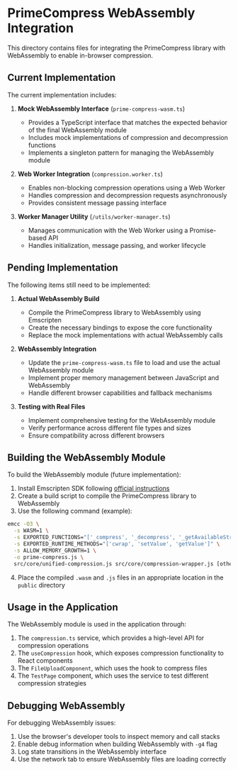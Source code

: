 # PrimeCompress WebAssembly Integration

This directory contains files for integrating the PrimeCompress library with WebAssembly to enable in-browser compression.

## Current Implementation

The current implementation includes:

1. **Mock WebAssembly Interface** (`prime-compress-wasm.ts`)
   - Provides a TypeScript interface that matches the expected behavior of the final WebAssembly module
   - Includes mock implementations of compression and decompression functions
   - Implements a singleton pattern for managing the WebAssembly module

2. **Web Worker Integration** (`compression.worker.ts`)
   - Enables non-blocking compression operations using a Web Worker
   - Handles compression and decompression requests asynchronously
   - Provides consistent message passing interface

3. **Worker Manager Utility** (`/utils/worker-manager.ts`)
   - Manages communication with the Web Worker using a Promise-based API
   - Handles initialization, message passing, and worker lifecycle

## Pending Implementation

The following items still need to be implemented:

1. **Actual WebAssembly Build**
   - Compile the PrimeCompress library to WebAssembly using Emscripten
   - Create the necessary bindings to expose the core functionality
   - Replace the mock implementations with actual WebAssembly calls

2. **WebAssembly Integration**
   - Update the `prime-compress-wasm.ts` file to load and use the actual WebAssembly module
   - Implement proper memory management between JavaScript and WebAssembly
   - Handle different browser capabilities and fallback mechanisms

3. **Testing with Real Files**
   - Implement comprehensive testing for the WebAssembly module
   - Verify performance across different file types and sizes
   - Ensure compatibility across different browsers

## Building the WebAssembly Module

To build the WebAssembly module (future implementation):

1. Install Emscripten SDK following [official instructions](https://emscripten.org/docs/getting_started/downloads.html)
2. Create a build script to compile the PrimeCompress library to WebAssembly
3. Use the following command (example):

```bash
emcc -O3 \
  -s WASM=1 \
  -s EXPORTED_FUNCTIONS="['_compress', '_decompress', '_getAvailableStrategies']" \
  -s EXPORTED_RUNTIME_METHODS="['cwrap', 'setValue', 'getValue']" \
  -s ALLOW_MEMORY_GROWTH=1 \
  -o prime-compress.js \
  src/core/unified-compression.js src/core/compression-wrapper.js [other source files]
```

4. Place the compiled `.wasm` and `.js` files in an appropriate location in the `public` directory

## Usage in the Application

The WebAssembly module is used in the application through:

1. The `compression.ts` service, which provides a high-level API for compression operations
2. The `useCompression` hook, which exposes compression functionality to React components
3. The `FileUploadComponent`, which uses the hook to compress files
4. The `TestPage` component, which uses the service to test different compression strategies

## Debugging WebAssembly

For debugging WebAssembly issues:

1. Use the browser's developer tools to inspect memory and call stacks
2. Enable debug information when building WebAssembly with `-g4` flag
3. Log state transitions in the WebAssembly interface
4. Use the network tab to ensure WebAssembly files are loading correctly